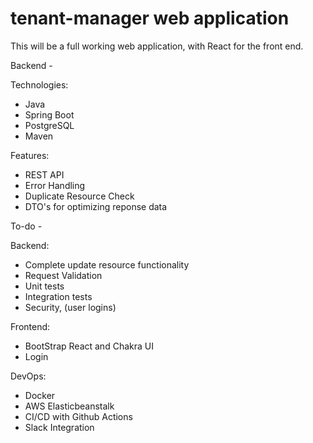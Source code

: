 # tenant-manager web application
This will be a full working web application, with React for the front end.

Backend -

Technologies:
- Java
- Spring Boot
- PostgreSQL
- Maven

Features:
- REST API
- Error Handling
- Duplicate Resource Check
- DTO's for optimizing reponse data

To-do -

Backend:
- Complete update resource functionality
- Request Validation
- Unit tests
- Integration tests
- Security, (user logins)

Frontend:
- BootStrap React and Chakra UI
- Login

DevOps:
- Docker
- AWS Elasticbeanstalk
- CI/CD with Github Actions
- Slack Integration


